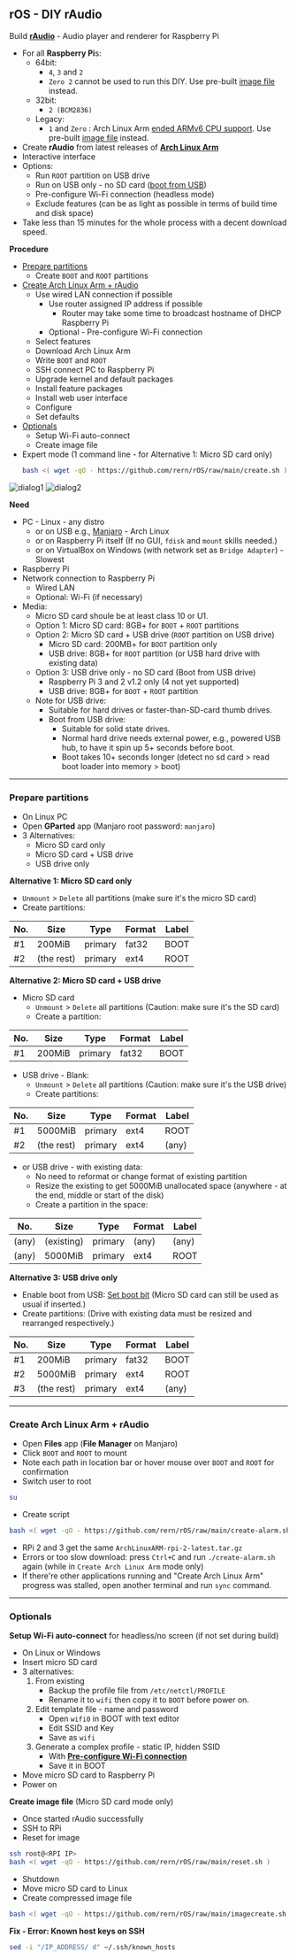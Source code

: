 rOS - DIY rAudio
---
Build [**rAudio**](https://github.com/rern/rAudio-1) - Audio player and renderer for Raspberry Pi

- For all **Raspberry Pi**s:
	- 64bit:
		- `4`, `3` and `2`
		- `Zero 2` cannot be used to run this DIY. Use pre-built [image file](https://github.com/rern/rAudio-1#image-files) instead.
	- 32bit:
		- `2 (BCM2836)`
	- Legacy:
		- `1` and `Zero` : Arch Linux Arm [ended ARMv6 CPU support](https://archlinuxarm.org/forum/viewtopic.php?f=3&t=15721). Use pre-built [image file](https://github.com/rern/rAudio-1#image-files) instead.
- Create **rAudio** from latest releases of [**Arch Linux Arm**](https://archlinuxarm.org/about/downloads)
- Interactive interface
- Options:
	- Run `ROOT` partition on USB drive
	- Run on USB only - no SD card ([boot from USB](https://www.raspberrypi.org/documentation/hardware/raspberrypi/bootmodes/msd.md))
	- Pre-configure Wi-Fi connection (headless mode)
	- Exclude features (can be as light as possible in terms of build time and disk space)
- Take less than 15 minutes for the whole process with a decent download speed.

**Procedure**
- [Prepare partitions](#prepare-partitions)
	- Create `BOOT` and `ROOT` partitions
- [Create Arch Linux Arm + rAudio](#create-arch-linux-arm--raudio)
	- Use wired LAN connection if possible
		- Use router assigned IP address if possible
			- Router may take some time to broadcast hostname of DHCP Raspberry Pi
		- Optional - Pre-configure Wi-Fi connection
	- Select features
	- Download Arch Linux Arm
	- Write `BOOT` and `ROOT`
	- SSH connect PC to Raspberry Pi
	- Upgrade kernel and default packages
	- Install feature packages
	- Install web user interface
	- Configure
	- Set defaults
- [Optionals](#optionals)
	- Setup Wi-Fi auto-connect
	- Create image file
- Expert mode (1 command line - for Alternative 1: Micro SD card only)
	```sh
	bash <( wget -qO - https://github.com/rern/rOS/raw/main/create.sh )
	```

![dialog1](https://github.com/rern/rOS/raw/main/select-hw.png)
![dialog2](https://github.com/rern/rOS/raw/main/select-features.png)  

**Need**
- PC - Linux - any distro
	- or on USB e.g., [Manjaro](https://itsfoss.com/create-live-usb-manjaro-linux/) - Arch Linux
	- or on Raspberry Pi itself (If no GUI, `fdisk` and `mount` skills needed.)
	- or on VirtualBox on Windows (with network set as `Bridge Adapter`) - Slowest
- Raspberry Pi
- Network connection to Raspberry Pi 
	- Wired LAN
	- Optional: Wi-Fi (if necessary)
- Media:
	- Micro SD card shoule be at least class 10 or U1.
	- Option 1: Micro SD card: 8GB+ for `BOOT` + `ROOT` partitions
	- Option 2: Micro SD card + USB drive (`ROOT` partition on USB drive)
		- Micro SD card: 200MB+ for `BOOT` partition only
		- USB drive: 8GB+ for `ROOT` partition (or USB hard drive with existing data)
	- Option 3: USB drive only - no SD card (Boot from USB drive)
		- Raspberry Pi 3 and 2 v1.2 only (4 not yet supported)
		- USB drive: 8GB+ for `BOOT` + `ROOT` partition
	- Note for USB drive:
		- Suitable for hard drives or faster-than-SD-card thumb drives.
		- Boot from USB drive:
			- Suitable for solid state drives.
			- Normal hard drive needs external power, e.g., powered USB hub, to have it spin up 5+ seconds before boot.
			- Boot takes 10+ seconds longer (detect no sd card > read boot loader into memory > boot)
---

### Prepare partitions
- On Linux PC
- Open **GParted** app (Manjaro root password: `manjaro`)
- 3 Alternatives:
	- Micro SD card only
	- Micro SD card + USB drive
	- USB drive only
	
**Alternative 1: Micro SD card only**
- `Unmount` > `Delete` all partitions (make sure it's the micro SD card)
- Create partitions:

| No. | Size        | Type    | Format | Label |
|-----|-------------|---------|--------|-------|
| #1  | 200MiB      | primary | fat32  | BOOT  |
| #2  | (the rest)  | primary | ext4   | ROOT  |
	
**Alternative 2: Micro SD card + USB drive**
- Micro SD card
	- `Unmount` > `Delete` all partitions (Caution: make sure it's the SD card)
	- Create a partition:

| No. | Size        | Type    | Format | Label |
|-----|-------------|---------|--------|-------|
| #1  | 200MiB      | primary | fat32  | BOOT  |

- USB drive - Blank:
	- `Unmount` > `Delete` all partitions (Caution: make sure it's the USB drive)
	- Create partitions:
	
| No. | Size        | Type    | Format | Label |
|-----|-------------|---------|--------|-------|
| #1  | 5000MiB     | primary | ext4   | ROOT  |
| #2  | (the rest)  | primary | ext4   | (any) |
	
- or USB drive - with existing data:
	- No need to reformat or change format of existing partition
	- Resize the existing to get 5000MiB unallocated space (anywhere - at the end, middle or start of the disk)
	- Create a partition in the space:
		
| No.   | Size        | Type    | Format | Label |
|-------|-------------|---------|--------|-------|
| (any) | (existing)  | primary | (any)  | (any) |
| (any) | 5000MiB     | primary | ext4   | ROOT  |
			
**Alternative 3: USB drive only**

- Enable boot from USB: [Set boot bit](https://www.raspberrypi.org/documentation/hardware/raspberrypi/bootmodes/msd.md) (Micro SD card can still be used as usual if inserted.)
- Create partitions: (Drive with existing data must be resized and rearranged respectively.)

| No. | Size        | Type    | Format | Label |
|-----|-------------|---------|--------|-------|
| #1  | 200MiB      | primary | fat32  | BOOT  |
| #2  | 5000MiB     | primary | ext4   | ROOT  |
| #3  | (the rest)  | primary | ext4   | (any) |

---
	
### Create Arch Linux Arm + rAudio
- Open **Files** app (**File Manager** on Manjaro)
- Click `BOOT` and `ROOT` to mount
- Note each path in location bar or hover mouse over `BOOT` and `ROOT` for confirmation
- Switch user to root
```sh
su
```
- Create script
```sh
bash <( wget -qO - https://github.com/rern/rOS/raw/main/create-alarm.sh )
```
- RPi 2 and 3 get the same `ArchLinuxARM-rpi-2-latest.tar.gz` 
- Errors or too slow download: press `Ctrl+C` and run `./create-alarm.sh` again (while in `Create Arch Linux Arm` mode only)
- If there're other applications running and "Create Arch Linux Arm" progress was stalled, open another terminal and run `sync` command.

---

### Optionals
**Setup Wi-Fi auto-connect** for headless/no screen (if not set during build)
- On Linux or Windows
- Insert micro SD card
- 3 alternatives:
	1. From existing
		- Backup the profile file from `/etc/netctl/PROFILE`
		- Rename it to `wifi` then copy it to `BOOT` before power on.
	2. Edit template file - name and password
		- Open `wifi0` in BOOT with text editor
		- Edit SSID and Key
		- Save as `wifi`
	3. Generate a complex profile - static IP, hidden SSID
		- With [**Pre-configure Wi-Fi connection**](https://rern.github.io/WiFi_profile/)
		- Save it in BOOT
- Move micro SD card to Raspberry Pi
- Power on
	
**Create image file** (Micro SD card mode only)

- Once started rAudio successfully
- SSH to RPi
- Reset for image
```sh
ssh root@<RPI IP>
bash <( wget -qO - https://github.com/rern/rOS/raw/main/reset.sh )
```
- Shutdown
- Move micro SD card to Linux
- Create compressed image file
```sh
bash <( wget -qO - https://github.com/rern/rOS/raw/main/imagecreate.sh )
```

**Fix - Error: Known host keys on SSH**
```sh
sed -i "/IP_ADDRESS/ d" ~/.ssh/known_hosts
```
